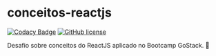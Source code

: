 # conceitos-reactjs

[![Codacy Badge](https://app.codacy.com/project/badge/Grade/9d51e228291e43e7ab366af9bf7076a8)](https://www.codacy.com/manual/gleyconxavier/conceitos-reactjs?utm_source=github.com&amp;utm_medium=referral&amp;utm_content=gleyconxavier/conceitos-reactjs&amp;utm_campaign=Badge_Grade)
[![GitHub license](https://img.shields.io/github/license/gleyconxavier/conceitos-reactjs)](https://github.com/gleyconxavier/conceitos-reactjs)


Desafio sobre conceitos do ReactJS aplicado no Bootcamp GoStack. 🦸

